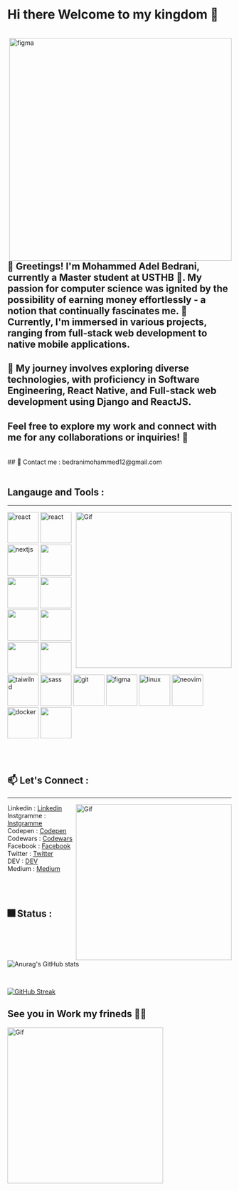 # Hi there Welcome to my kingdom 🏰
<br/>
<img align="right" src="https://media.giphy.com/media/v1.Y2lkPTc5MGI3NjExaXFzMXFlOWs4Z255aDd5NTN6NmZiaXJzbWV2eWp2ZGt1cWMzenIzMSZlcD12MV9pbnRlcm5hbF9naWZfYnlfaWQmY3Q9Zw/3oEjHQn7PBRvy9A5mE/giphy.gif" alt="figma" width="500" heigth="500">
<br/>

 ## 👋 Greetings! I'm Mohammed Adel Bedrani, currently a Master student at USTHB 🏫. My passion for computer science was ignited by the possibility of earning money effortlessly - a notion that continually fascinates me. 🚀 Currently, I'm immersed in various projects, ranging from full-stack web development to native mobile applications.
 
## 🔭 My journey involves exploring diverse technologies, with proficiency in Software Engineering, React Native, and Full-stack web development using Django and ReactJS.

## Feel free to explore my work and connect with me for any collaborations or inquiries! 🌟
<br/>
## 💬 Contact me : bedranimohammed12@gmail.com
<br/>
<br/>

## Langauge and Tools :
<hr>
<img align="right" alt="Gif" src="https://media.giphy.com/media/XIqCQx02E1U9W/giphy.gif" alt="react" width="350" heigth="300" >
<p>
  <img src="https://cdn.jsdelivr.net/gh/devicons/devicon/icons/react/react-original.svg" alt="react" width="70" heigth="70" >
  <img src="https://seeklogo.com/images/R/react-native-logo-221C671C70-seeklogo.com.png" alt="react" width="70" heigth="70" >
  <img src="https://cdn.jsdelivr.net/gh/devicons/devicon/icons/nextjs/nextjs-original-wordmark.svg" alt="nextjs" width="70" heigth="70"  />   
  <img src="https://cdn.jsdelivr.net/gh/devicons/devicon@latest/icons/dart/dart-original.svg" width="70" heigth="70" >
  <img src="https://cdn.jsdelivr.net/gh/devicons/devicon@latest/icons/typescript/typescript-original.svg" width="70" heigth="70"  />        
  <img src="https://cdn.jsdelivr.net/gh/devicons/devicon@latest/icons/laravel/laravel-original.svg" width="70" heigth="70" />
  <img src="https://cdn.jsdelivr.net/gh/devicons/devicon@latest/icons/postgresql/postgresql-original-wordmark.svg" width="70" heigth="70"  />
  <img src="https://cdn.jsdelivr.net/gh/devicons/devicon@latest/icons/oracle/oracle-original.svg" width="70" heigth="70" />
  <img src="https://cdn.jsdelivr.net/gh/devicons/devicon/icons/firebase/firebase-plain-wordmark.svg" width="70" heigth="70" />
  <img src="https://cdn.jsdelivr.net/gh/devicons/devicon@latest/icons/mongodb/mongodb-original-wordmark.svg" width="70" heigth="70"  />
  <img src="https://cdn.jsdelivr.net/gh/devicons/devicon/icons/tailwindcss/tailwindcss-original-wordmark.svg" alt="taiwilnd" width="70" heigth="70" />
  <img src="https://cdn.jsdelivr.net/gh/devicons/devicon/icons/sass/sass-original.svg" alt="sass" width="70" heigth="70" />
  <img src="https://cdn.jsdelivr.net/gh/devicons/devicon/icons/git/git-original-wordmark.svg" alt="git" width="70" heigth="70" />
  <img src="https://cdn.jsdelivr.net/gh/devicons/devicon/icons/figma/figma-original.svg" alt="figma" width="70" heigth="70" />
  <img src="https://cdn.jsdelivr.net/gh/devicons/devicon/icons/linux/linux-original.svg" alt="linux" width="70" heigth="70" />
  <img src="https://cdn.jsdelivr.net/gh/devicons/devicon@latest/icons/neovim/neovim-original.svg" alt="neovim" width="70" heigth="70" />
  <img src="https://cdn.jsdelivr.net/gh/devicons/devicon@latest/icons/docker/docker-original-wordmark.svg" alt="docker" width="70" heigth="70" />
  <img src="https://cdn.jsdelivr.net/gh/devicons/devicon@latest/icons/azure/azure-original.svg" width="70" heigth="70" />       
</p>
<br/>
<br/>

## 📫 Let's Connect :
<hr>
<img align="right" alt="Gif" src="https://media.giphy.com/media/l41lVsYDBC0UVQJCE/giphy.gif" alt="react" width="350" heigth="300" >
Linkedin : <a href="https://www.linkedin.com/in/bedrani-mohammed-adel-3477b9247/" target="_blank">Linkedin</a> <br/>
Instgramme : <a href="https://www.instagram.com/adel_mohammed16/" target="_blank">Instgramme</a><br/>
Codepen : <a href="https://codepen.io/Bedrani-MohammedAdel" target="_blank">Codepen</a><br/>
Codewars : <a href="https://www.codewars.com/users/Bedrani%20Mohammed%20Adel%20" target="_blank">Codewars</a><br/>
Facebook : <a href="https://www.facebook.com/profile.php?id=100013937412279" target="_blank">Facebook</a><br/>
Twitter : <a href="https://twitter.com/Youcef43069530" target="_blank">Twitter</a><br/>
DEV : <a href="https://dev.to/youcefbedrani_64" target="_blank">DEV</a><br/>
Medium : <a href="https://medium.com/@bedranimohammed12" target="_blank">Medium</a><br/>
<br/>
<br/>
<br/>


## 🎆 Status :
![Anurag's GitHub stats](https://github-readme-stats.vercel.app/api?username=youcefbedrani&show_icons=true&theme=radical) 

<br/>

[![GitHub Streak](https://streak-stats.demolab.com/?user=youcefbedrani&theme=highcontrast)](https://git.io/streak-stats)


## See you in Work my frineds 🙋‍♂️
<img align="center" alt="Gif" src="https://media.giphy.com/media/xjZtu4qi1biIo/giphy.gif" alt="react" width="350" heigth="300" >
